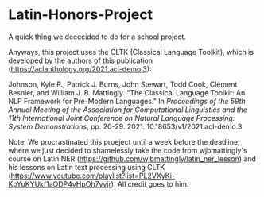# Latin-Honors-Project

A quick thing we dececided to do for a school project. 

Anyways, this project uses the CLTK (Classical Language Toolkit), which is developed by the authors of this publication (https://aclanthology.org/2021.acl-demo.3):

   Johnson, Kyle P., Patrick J. Burns, John Stewart, Todd Cook, Clément Besnier, and William J. B.  Mattingly. "The Classical Language Toolkit: An NLP Framework for Pre-Modern Languages." In *Proceedings of the 59th Annual Meeting of the Association for Computational Linguistics and the 11th International Joint Conference on Natural Language Processing: System Demonstrations*, pp. 20-29. 2021. 10.18653/v1/2021.acl-demo.3

Note: We procrastinated this proeject until a week before the deadline, where we just decided to shamelessly take the code from wjbmattingly's course on Latin NER (https://github.com/wjbmattingly/latin_ner_lesson) and his lessons on Latin text processing using CLTK (https://www.youtube.com/playlist?list=PL2VXyKi-KpYuKYUkf1aODP4vHpOh7yvjr). All credit goes to him.
